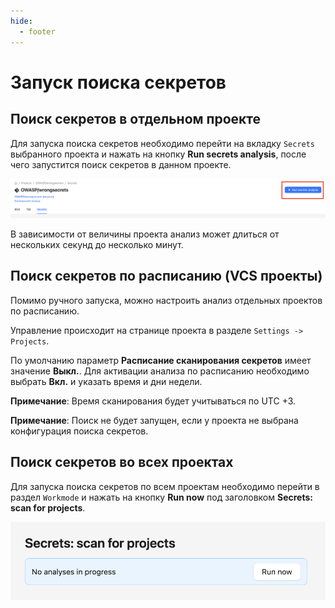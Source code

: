 ```yaml
---
hide:
  - footer
---
```

# Запуск поиска секретов

## Поиск секретов в отдельном проекте

Для запуска поиска секретов необходимо перейти на вкладку `Secrets` выбранного проекта и нажать на кнопку **Run secrets analysis**, после чего запустится поиск секретов в данном проекте. 

![Launch for one project](/assets/img/secrets/manual-launch.png)

В зависимости от величины проекта анализ может длиться от нескольких секунд до несколько минут.

## Поиск секретов по расписанию (VCS проекты)

Помимо ручного запуска, можно настроить анализ отдельных проектов по расписанию.

Управление происходит на странице проекта в разделе `Settings -> Projects`. 

По умолчанию параметр **Расписание сканирования секретов** имеет значение **Выкл.**. Для активации анализа по расписанию необходимо выбрать **Вкл.** и указать время и дни недели.

**Примечание**: Время сканирования будет учитываться по UTC +3.

**Примечание**: Поиск не будет запущен, если у проекта не выбрана конфигурация поиска секретов.

## Поиск секретов во всех проектах

Для запуска поиска секретов по всем проектам необходимо перейти в раздел `Workmode` и нажать на кнопку **Run now** под заголовком **Secrets: scan for projects**. 

![Launch for all projects](/assets/img/secrets/manual-launch-all.png)
